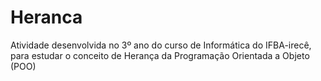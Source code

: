 # Heranca
Atividade desenvolvida no 3º ano do curso de Informática do IFBA-irecê, para estudar
o conceito de Herança da Programação Orientada a Objeto (POO)
